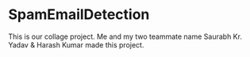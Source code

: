 # SpamEmailDetection

This is our collage project. Me and my two teammate name Saurabh Kr. Yadav & Harash Kumar made this project.
